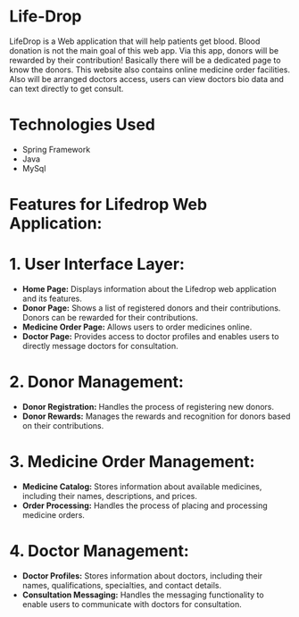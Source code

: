 # Life-Drop
LifeDrop is a Web application that will help patients get blood. 
Blood donation is not the main goal of this web app. Via this app, donors will be rewarded by their contribution! Basically there will be a dedicated page to know the donors. This website also contains online medicine order facilities. Also will be arranged doctors access, users can view doctors bio data and can text directly to get consult. 
# Technologies Used
* Spring Framework
* Java
* MySql

# Features for Lifedrop Web Application:

# 1. User Interface Layer:

* **Home Page:** Displays information about the Lifedrop web application and its features.
* **Donor Page:** Shows a list of registered donors and their contributions. Donors can be rewarded for their contributions.
* **Medicine Order Page:** Allows users to order medicines online.
* **Doctor Page:** Provides access to doctor profiles and enables users to directly message doctors for consultation.
# 2. Donor Management:

* **Donor Registration:** Handles the process of registering new donors.
* **Donor Rewards:** Manages the rewards and recognition for donors based on their contributions.
# 3. Medicine Order Management:

* **Medicine Catalog:** Stores information about available medicines, including their names, descriptions, and prices.
* **Order Processing:** Handles the process of placing and processing medicine orders.
# 4. Doctor Management:

* **Doctor Profiles:** Stores information about doctors, including their names, qualifications, specialties, and contact details.
* **Consultation Messaging:** Handles the messaging functionality to enable users to communicate with doctors for consultation.
